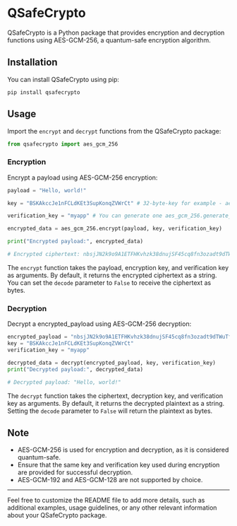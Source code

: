 # QSafeCrypto

QSafeCrypto is a Python package that provides encryption and decryption functions using AES-GCM-256, a quantum-safe encryption algorithm.

## Installation

You can install QSafeCrypto using pip:

```
pip install qsafecrypto
```

## Usage

Import the `encrypt` and `decrypt` functions from the QSafeCrypto package:

```python
from qsafecrypto import aes_gcm_256
```

### Encryption

Encrypt a payload using AES-GCM-256 encryption:

```python
payload = "Hello, world!"

key = "BSKAkccJe1nFCLdKEt3SupKonqZVWrCt" # 32-byte-key for example - aes_gcm_256.generate_random_key(length=32)

verification_key = "myapp" # You can generate one aes_gcm_256.generate_random_key(length=16) Length doesn't matter. Shorter = Faster

encrypted_data = aes_gcm_256.encrypt(payload, key, verification_key)

print("Encrypted payload:", encrypted_data)

# Encrypted ciphertext: nbsjJN2k9o9A1ETFHKvhzk38dnujSF45cq8fn3ozadt9dTWuTfrPaBu8
```

The `encrypt` function takes the payload, encryption key, and verification key as arguments. By default, it returns the encrypted ciphertext as a string. You can set the `decode` parameter to `False` to receive the ciphertext as bytes.

### Decryption

Decrypt a encrypted_payload using AES-GCM-256 decryption:

```python
encrypted_payload = "nbsjJN2k9o9A1ETFHKvhzk38dnujSF45cq8fn3ozadt9dTWuTfrPaBu8"
key = "BSKAkccJe1nFCLdKEt3SupKonqZVWrCt"
verification_key = "myapp"

decrypted_data = decrypt(encrypted_payload, key, verification_key)
print("Decrypted payload:", decrypted_data)

# Decrypted payload: "Hello, world!"
```

The `decrypt` function takes the ciphertext, decryption key, and verification key as arguments. By default, it returns the decrypted plaintext as a string. Setting the `decode` parameter to `False` will return the plaintext as bytes.

## Note

- AES-GCM-256 is used for encryption and decryption, as it is considered quantum-safe.
- Ensure that the same key and verification key used during encryption are provided for successful decryption.
- AES-GCM-192 and AES-GCM-128 are not supported by choice.

---

Feel free to customize the README file to add more details, such as additional examples, usage guidelines, or any other relevant information about your QSafeCrypto package.